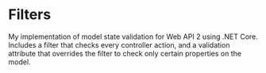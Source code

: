 # Filters

My implementation of model state validation for Web API 2 using .NET Core. Includes a filter that checks every controller action, and a
validation attribute that overrides the filter to check only certain properties on the model.
